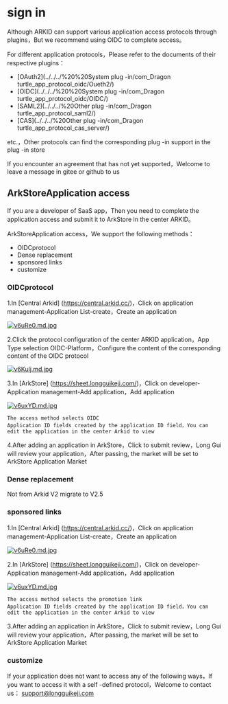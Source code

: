 # sign in

Although ARKID can support various application access protocols through plugins，But we recommend using OIDC to complete access。

For different application protocols，Please refer to the documents of their respective plugins：

* [OAuth2](../../../%20%20System plug -in/com_Dragon turtle_app_protocol_oidc/Oueth2/)
* [OIDC](../../../%20%20System plug -in/com_Dragon turtle_app_protocol_oidc/OIDC/)
* [SAML2](../../../%20Other plug -in/com_Dragon turtle_app_protocol_saml2/)
* [CAS](../../../%20Other plug -in/com_Dragon turtle_app_protocol_cas_server/)

etc.，Other protocols can find the corresponding plug -in support in the plug -in store

If you encounter an agreement that has not yet supported，Welcome to leave a message in gitee or github to us

## ArkStoreApplication access

If you are a developer of SaaS app，Then you need to complete the application access and submit it to ArkStore in the center ARKID。

ArkStoreApplication access，We support the following methods：

* OIDCprotocol
* Dense replacement
* sponsored links
* customize

### OIDCprotocol
1.In [Central Arkid] (https://central.arkid.cc/)，Click on application management-Application List-create，Create an application

[![v6uRe0.md.jpg](https://s1.ax1x.com/2022/08/22/v6uRe0.md.jpg)](https://imgse.com/i/v6uRe0)

2.Click the protocol configuration of the center ARKID application，App Type selection OIDC-Platform，Configure the content of the corresponding content of the OIDC protocol

[![v6Kulj.md.jpg](https://s1.ax1x.com/2022/08/22/v6Kulj.md.jpg)](https://imgse.com/i/v6Kulj)

3.In [ArkStore] (https://sheet.longguikeji.com/)，Click on developer-Application management-Add application，Add application

[![v6uxYD.md.jpg](https://s1.ax1x.com/2022/08/22/v6uxYD.md.jpg)](https://imgse.com/i/v6uxYD)

``` title="Replenishment"
The access method selects OIDC
Application ID fields created by the application ID field，You can edit the application in the center Arkid to view
```

4.After adding an application in ArkStore，Click to submit review，Long Gui will review your application，After passing, the market will be set to ArkStore Application Market

### Dense replacement
Not from Arkid V2 migrate to V2.5

### sponsored links
1.In [Central Arkid] (https://central.arkid.cc/)，Click on application management-Application List-create，Create an application

[![v6uRe0.md.jpg](https://s1.ax1x.com/2022/08/22/v6uRe0.md.jpg)](https://imgse.com/i/v6uRe0)

2.In [ArkStore] (https://sheet.longguikeji.com/)，Click on developer-Application management-Add application，Add application

[![v6uxYD.md.jpg](https://s1.ax1x.com/2022/08/22/v6uxYD.md.jpg)](https://imgse.com/i/v6uxYD)

``` title="Replenishment"
The access method selects the promotion link
Application ID fields created by the application ID field，You can edit the application in the center Arkid to view
```

3.After adding an application in ArkStore，Click to submit review，Long Gui will review your application，After passing, the market will be set to ArkStore Application Market

### customize

If your application does not want to access any of the following ways，If you want to access it with a self -defined protocol，Welcome to contact us： support@longguikeji.com
